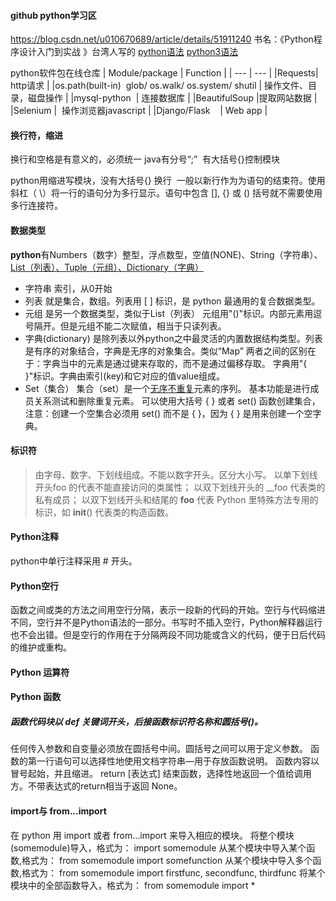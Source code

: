 

#### github python学习区

https://blog.csdn.net/u010670689/article/details/51911240
书名：《Python程序设计入门到实战 》台湾人写的
[python语法](http://www.runoob.com/python/python-basic-syntax.html)
[python3语法](http://www.runoob.com/python3/python3-basic-syntax.html)

python软件包在线仓库
| Module/package |  Function  |
| --- | --- |
|Requests|  http请求  |
|os.path(built-in)  glob/ os.walk/ os.system/ shutil | 操作文件、目录，磁盘操作  |
|mysql-python  | 连接数据库 |
|BeautifulSoup |提取网站数据 |
|Selenium |   操作浏览器javascript |
|Django/Flask    | Web app  |

#### 换行符，缩进
换行和空格是有意义的，必须统一
java有分号“;”  有大括号{}控制模块

python用缩进写模块，没有大括号{}
换行  一般以新行作为为语句的结束符。使用斜杠（ \）将一行的语句分为多行显示。语句中包含 [], {} 或 () 括号就不需要使用多行连接符。   

#### 数据类型    
**python**有Numbers（数字）整型，浮点数型，空值(NONE)、String（字符串）、<u>List（列表）、Tuple（元组）、Dictionary（字典）</u>
+ 字符串
索引，从0开始
+ 列表
就是集合，数组。列表用 [ ] 标识，是 python 最通用的复合数据类型。
+ 元组
是另一个数据类型，类似于List（列表）
元组用"()"标识。内部元素用逗号隔开。但是元组不能二次赋值，相当于只读列表。
+ 字典(dictionary)
是除列表以外python之中最灵活的内置数据结构类型。列表是有序的对象结合，字典是无序的对象集合。类似“Map”
两者之间的区别在于：字典当中的元素是通过键来存取的，而不是通过偏移存取。
字典用"{ }"标识。字典由索引(key)和它对应的值value组成。
+ Set（集合）
集合（set）是一个<u>无序不重复</u>元素的序列。
基本功能是进行成员关系测试和删除重复元素。
可以使用大括号 { } 或者 set() 函数创建集合，注意：创建一个空集合必须用 set() 而不是 { }，因为 { } 是用来创建一个空字典。

#### 标识符
>由字母、数字、下划线组成。不能以数字开头。区分大小写。
>以单下划线开头foo 的代表不能直接访问的类属性；
>以双下划线开头的 __foo 代表类的私有成员；
>以双下划线开头和结尾的 __foo__ 代表 Python 里特殊方法专用的标识，如 __init__() 代表类的构造函数。

#### Python注释
python中单行注释采用 # 开头。

#### Python空行
函数之间或类的方法之间用空行分隔，表示一段新的代码的开始。空行与代码缩进不同，空行并不是Python语法的一部分。书写时不插入空行，Python解释器运行也不会出错。但是空行的作用在于分隔两段不同功能或含义的代码，便于日后代码的维护或重构。

#### Python 运算符


#### Python 函数
##### 函数代码块以 def 关键词开头，后接函数标识符名称和圆括号()。
任何传入参数和自变量必须放在圆括号中间。圆括号之间可以用于定义参数。
函数的第一行语句可以选择性地使用文档字符串—用于存放函数说明。
函数内容以冒号起始，并且缩进。
return [表达式] 结束函数，选择性地返回一个值给调用方。不带表达式的return相当于返回 None。

#### import与 from...import
在 python 用 import 或者 from...import 来导入相应的模块。
将整个模块(somemodule)导入，格式为： import somemodule
从某个模块中导入某个函数,格式为： from somemodule import somefunction
从某个模块中导入多个函数,格式为： from somemodule import firstfunc, secondfunc, thirdfunc
将某个模块中的全部函数导入，格式为： from somemodule import *
